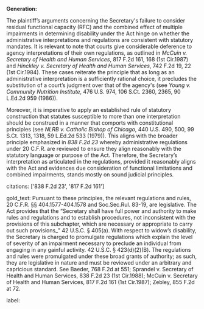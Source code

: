 **Generation:**

The plaintiff’s arguments concerning the Secretary's failure to consider residual functional capacity (RFC) and the combined effect of multiple impairments in determining disability under the Act hinge on whether the administrative interpretations and regulations are consistent with statutory mandates. It is relevant to note that courts give considerable deference to agency interpretations of their own regulations, as outlined in *McCuin v. Secretary of Health and Human Services*, 817 F.2d 161, 168 (1st Cir.1987) and *Hinckley v. Secretary of Health and Human Services*, 742 F.2d 19, 22 (1st Cir.1984). These cases reiterate the principle that as long as an administrative interpretation is a sufficiently rational choice, it precludes the substitution of a court’s judgment over that of the agency's (see *Young v. Community Nutrition Institute*, 476 U.S. 974, 106 S.Ct. 2360, 2365, 90 L.Ed.2d 959 (1986)).

Moreover, it is imperative to apply an established rule of statutory construction that statutes susceptible to more than one interpretation should be construed in a manner that comports with constitutional principles (see *NLRB v. Catholic Bishop of Chicago*, 440 U.S. 490, 500, 99 S.Ct. 1313, 1318, 59 L.Ed.2d 533 (1979)). This aligns with the broader principle emphasized in *838 F.2d 23* whereby administrative regulations under 20 C.F.R. are reviewed to ensure they align reasonably with the statutory language or purpose of the Act. Therefore, the Secretary’s interpretation as articulated in the regulations, provided it reasonably aligns with the Act and evidences due consideration of functional limitations and combined impairments, stands mostly on sound judicial principles.

citations: ['838 F.2d 23', '817 F.2d 161']

gold_text: Pursuant to these principles, the relevant regulations and rules, 20 C.F.R. §§ 404.1577-404.1578 and Soc.Sec.Rul. 83-19, are legislative. The Act provides that the “Secretary shall have full power and authority to make rules and regulations and to establish procedures, not inconsistent with the provisions of this subchapter, which are necessary or appropriate to carry out such provisions_” 42 U.S.C. § 405(a). With respect to widow’s disability, the Secretary is charged to promulgate regulations which explain the level of severity of an impairment necessary to preclude an individual from engaging in any gainful activity. 42 U.S.C. § 423(d)(2)(B). The regulations and rules were promulgated under these broad grants of authority; as such, they are legislative in nature and must be reviewed under an arbitrary and capricious standard. See Baeder, 768 F.2d at 551; Sprandel v. Secretary of Health and Human Services, 838 F.2d 23 (1st Cir.1988); McCuin v. Secretary of Health and Human Services, 817 F.2d 161 (1st Cir.1987); Zebley, 855 F.2d at 72.

label: 